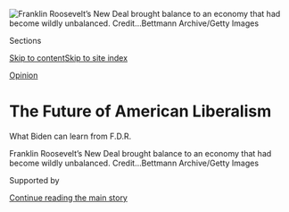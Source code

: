 <div id="app">

<div>

<div>

<div>

</div>

<div data-aria-hidden="false">

<div id="site-content" data-role="main">

<div>

<div class="css-1aor85t" style="opacity:0.000000001;z-index:-1;visibility:hidden">

<div class="css-1hqnpie">

<div class="css-epjblv">

<span class="css-17xtcya">[Opinion](/section/opinion)</span><span class="css-x15j1o">|</span><span class="css-fwqvlz">The
Future of American
Liberalism</span>

</div>

<div class="css-k008qs">

<div class="css-1iwv8en">

<span class="css-18z7m18"></span>

<div>

</div>

</div>

<span class="css-1n6z4y">https://nyti.ms/39GPd7n</span>

<div class="css-1705lsu">

<div class="css-4xjgmj">

<div class="css-4skfbu" data-role="toolbar" data-aria-label="Social Media Share buttons, Save button, and Comments Panel with current comment count" data-testid="share-tools">

  - 
  - 
  - 
  - 
    
    <div class="css-6n7j50">
    
    </div>

  - 
  - 

</div>

</div>

</div>

</div>

</div>

</div>

<div id="NYT_TOP_BANNER_REGION" class="css-11qgg8s">

</div>

<div id="fullBleedHeaderContent">

<div class="css-n4ws9g">

![<span class="css-16f3y1r e13ogyst0" data-aria-hidden="true">Franklin
Roosevelt’s New Deal brought balance to an economy that had become
wildly unbalanced.
</span><span class="css-cnj6d5 e1z0qqy90" itemprop="copyrightHolder"><span class="css-1ly73wi e1tej78p0">Credit...</span><span><span>Bettmann
Archive/Getty
Images</span></span></span>](https://static01.graylady3jvrrxbe.onion/images/2020/07/30/opinion/30brooksWeb/30brooksWeb-articleLarge.jpg?quality=75&auto=webp&disable=upscale)

</div>

<div class="css-3z92zw">

<div class="css-6cn7ki">

<div class="NYTAppHideMasthead css-1bcu9v6 e1suatyy0">

<div class="section css-1o1qe8k e1suatyy2">

<div class="css-cu5p7t er09x8g0">

<div class="css-6n7j50">

</div>

<span class="css-1dv1kvn">Sections</span>

[Skip to content](#site-content)[Skip to site index](#site-index)

</div>

<div class="css-10698na e1huz5gh0">

</div>

</div>

</div>

[Opinion](/section/opinion)

<div class="css-1sojcmr ehdk2mb0">

# The Future of American Liberalism

</div>

What Biden can learn from F.D.R.

</div>

</div>

<div class="css-nwzfg5 e1gnum310">

<span class="css-1f9pvn2 opinion">Franklin Roosevelt’s New Deal brought
balance to an economy that had become wildly unbalanced.
</span><span class="css-cnj6d5 e1z0qqy90" itemprop="copyrightHolder"><span class="css-1ly73wi e1tej78p0">Credit...</span><span><span>Bettmann
Archive/Getty Images</span></span></span>

</div>

<div id="sponsor-wrapper" class="css-1hyfx7x">

<div id="sponsor-slug" class="css-19vbshk">

Supported by

</div>

[Continue reading the main
story](#after-sponsor)

<div id="sponsor" class="ad sponsor-wrapper" style="text-align:center;height:100%;display:block">

</div>

<div id="after-sponsor">

</div>

</div>

<div class="css-1wx1auc e1gnum311">

<div class="css-18e8msd">

<div class="css-vp77d3 epjyd6m0">

<div class="css-1p10dcb ey68jwv0" data-aria-hidden="true">

[![David
Brooks](https://static01.graylady3jvrrxbe.onion/images/2018/04/03/opinion/david-brooks/david-brooks-thumbLarge-v2.png
"David Brooks")](https://www.nytimes3xbfgragh.onion/by/david-brooks)

</div>

<div class="css-1baulvz">

By [<span class="css-1baulvz last-byline" itemprop="name">David
Brooks</span>](https://www.nytimes3xbfgragh.onion/by/david-brooks)

<div class="css-8atqhb">

Opinion Columnist

</div>

</div>

</div>

  - July 30,
    2020

  - 
    
    <div class="css-4xjgmj">
    
    <div class="css-d8bdto" data-role="toolbar" data-aria-label="Social Media Share buttons, Save button, and Comments Panel with current comment count" data-testid="share-tools">
    
      - 
      - 
      - 
      - 
        
        <div class="css-6n7j50">
        
        </div>
    
      - 
      - 
    
    </div>
    
    </div>

</div>

</div>

</div>

<div class="section meteredContent css-1r7ky0e" name="articleBody" itemprop="articleBody">

<div class="css-1fanzo5 StoryBodyCompanionColumn">

<div class="css-53u6y8">

The United States just endured its worst economic quarter in recorded
history. If this trend had continued for an entire year, American
economic output would have been down by about a third.

So I’m hoping Joe Biden and his team are reading up on Franklin
Roosevelt and the New Deal. The New Dealers succeeded in a moment like
this. Their experience offers some powerful lessons for Biden as he
campaigns and if he wins:

## Offer big change that feels familiar.

Economic and health calamities are experienced by most people as if they
were natural disasters and complete societal breakdowns. People feel
intense waves of fear about the future. They want a leader, like F.D.R.,
who demonstrates optimistic fearlessness.

They want one who, once in office, produces an intense burst of activity
that is both new but also offers people security and safety. During the
New Deal, Social Security gave seniors secure retirements. The Works
Progress Administration gave 8.5 million Americans secure jobs.

Biden’s “Build Back Better” slogan is a perfect encapsulation of this
mood of simultaneously longing for the safety of the past while moving
to a brighter future.

</div>

</div>

<div class="css-1fanzo5 StoryBodyCompanionColumn">

<div class="css-53u6y8">

## Broadcast pragmatism, not ideology.

New Dealers were willing to try anything that met the specific
emergencies of the moment. There was a strong anti-ideological bias in
the administration and a wanton willingness to experiment. For example,
Roosevelt’s first instinct was to cut government spending in order to
reduce the deficit, until he flipped, realizing that it wouldn’t work in
a depression.

“I really do not know what the basic principle of the New Deal is,” one
of his top advisers admitted. That pragmatism reassured the American
people, who didn’t want a revolution; they wanted a recovery.

## Even in a crisis of capitalism, embrace capitalism.

Historian ** Richard Pells
[notes](https://www.google.com/books/edition/Radical_Visions_and_American_Dreams/ENEKTEdhhtMC?hl=en&gbpv=0)
that flagship progressive magazines like The Nation and The New Republic
did not endorse F.D.R. in 1932, but rather his socialist opponent,
Norman Thomas. As the New Deal succeeded, many progressive intellectuals
mobilized a barrage of criticism against it. By 1934 they were producing
books with titles like “The Coming American Revolution” and calling for
the creation of a new political party of the left.

They understood Roosevelt was a liberal capitalist, not a socialist. “I
want to save our system, the capitalist system,” he said at one point.
“My desire \[is\] to obviate revolution,” he said at another. He was
seeking to save capitalism from the capitalists, who had concentrated
too much power in themselves. He was trying to reform capitalism to
preserve it.

## Get capitalism moving.

The Reconstruction Finance Corporation, run by Jesse Jones, a Hoover
administration holdover, gave bankers incentives to take the capital
that had been sitting in their vaults and get it out into the community.
The Federal Housing Administration backed mortgages. As Louis Hyman of
Cornell
[notes](https://www.theatlantic.com/ideas/archive/2019/03/surprising-truth-about-roosevelts-new-deal/584209/),
the F.H.A. induced more private lending in a few months than the Public
Works Administration spent during the entire decade. The New Deal was
more clever and diverse than just tax-and-spend liberalism.

</div>

</div>

<div class="css-1fanzo5 StoryBodyCompanionColumn">

<div class="css-53u6y8">

## Embrace expertise.

Huey Long, Father Coughlin and Francis Townsend were leading a populist
revolt that threatened to bring an era of bottom-up authoritarianism.
F.D.R. tried to co-opt them a bit, but mostly he just outperformed them
with talent. He staffed his administration with a very bright and
unabashedly “brains trust” array of lawyers, professors, economists and
social workers.

## Look for imbalances.

Capitalist economies get out of whack from time to time. The New Deal
brought balance. It made it easier for workers to unionize and deal on
more equal terms with business. Wall Street was too powerful. The New
Deal reined it in.

## Devolve power to Congress.

Historian Ira Katznelson argues that too much attention is paid to
F.D.R., when the real action was in Congress. If you want to unleash a
torrent of action you have to let individual members of Congress drive
their own initiatives, not concentrate power in the White House or House
speaker’s office.

The New Deal didn’t produce an instant economic turnaround. But it did
show that democratic capitalism could still function. His enemies called
Roosevelt a socialist or a populist, but in reality it was Roosevelt who
defeated socialism and populism. In America at least, they were spent
forces by 1939.

F.D.R. also demonstrated that the most effective leaders in crisis are
often at the center of their party, not at left or right vanguard.
Abraham Lincoln took enormous heat from abolitionists. But he’s the one
who defeated slavery. Theodore Roosevelt had a conservative disposition
and lagged behind many Progressives. But he’s the one who led
Progressive reforms. F.D.R. was able to pass so much legislation
precisely because he was so shifting and pragmatic and did not turn
everything into a polarized war.

We’re not going to have another Roosevelt. But in a time of crisis, in
an ideological age, he showed it’s possible to get a lot done if you
turn down the ideological temperature, if you evade the culture war, if
you are willing to be positive and openly experimental.

That’s the New Dealers’ big lesson for Biden & Company.

*The Times is committed to publishing* [*a diversity of
letters*](https://www.nytimes3xbfgragh.onion/2019/01/31/opinion/letters/letters-to-editor-new-york-times-women.html)
*to the editor. We’d like to hear what you think about this or any of
our articles. Here are some*
[*tips*](https://help.nytimes3xbfgragh.onion/hc/en-us/articles/115014925288-How-to-submit-a-letter-to-the-editor)*.
And here’s our email:*
[*letters@NYTimes.com*](mailto:letters@NYTimes.com)*.*

*Follow The New York Times Opinion section on*
[*Facebook*](https://www.facebookcorewwwi.onion/nytopinion)*,* [*Twitter
(@NYTopinion)*](http://twitter.com/NYTOpinion) *and*
[*Instagram*](https://www.instagram.com/nytopinion/)*.*

</div>

</div>

</div>

<div>

</div>

<div>

</div>

<div>

</div>

<div>

<div id="bottom-wrapper" class="css-1ede5it">

<div id="bottom-slug" class="css-l9onyx">

Advertisement

</div>

[Continue reading the main
story](#after-bottom)

<div id="bottom" class="ad bottom-wrapper" style="text-align:center;height:100%;display:block;min-height:90px">

</div>

<div id="after-bottom">

</div>

</div>

</div>

</div>

</div>

## Site Index

<div>

</div>

## Site Information Navigation

  - [© <span>2020</span> <span>The New York Times
    Company</span>](https://help.nytimes3xbfgragh.onion/hc/en-us/articles/115014792127-Copyright-notice)

<!-- end list -->

  - [NYTCo](https://www.nytco.com/)
  - [Contact
    Us](https://help.nytimes3xbfgragh.onion/hc/en-us/articles/115015385887-Contact-Us)
  - [Work with us](https://www.nytco.com/careers/)
  - [Advertise](https://nytmediakit.com/)
  - [T Brand Studio](http://www.tbrandstudio.com/)
  - [Your Ad
    Choices](https://www.nytimes3xbfgragh.onion/privacy/cookie-policy#how-do-i-manage-trackers)
  - [Privacy](https://www.nytimes3xbfgragh.onion/privacy)
  - [Terms of
    Service](https://help.nytimes3xbfgragh.onion/hc/en-us/articles/115014893428-Terms-of-service)
  - [Terms of
    Sale](https://help.nytimes3xbfgragh.onion/hc/en-us/articles/115014893968-Terms-of-sale)
  - [Site
    Map](https://spiderbites.nytimes3xbfgragh.onion)
  - [Help](https://help.nytimes3xbfgragh.onion/hc/en-us)
  - [Subscriptions](https://www.nytimes3xbfgragh.onion/subscription?campaignId=37WXW)

</div>

</div>

</div>

</div>
